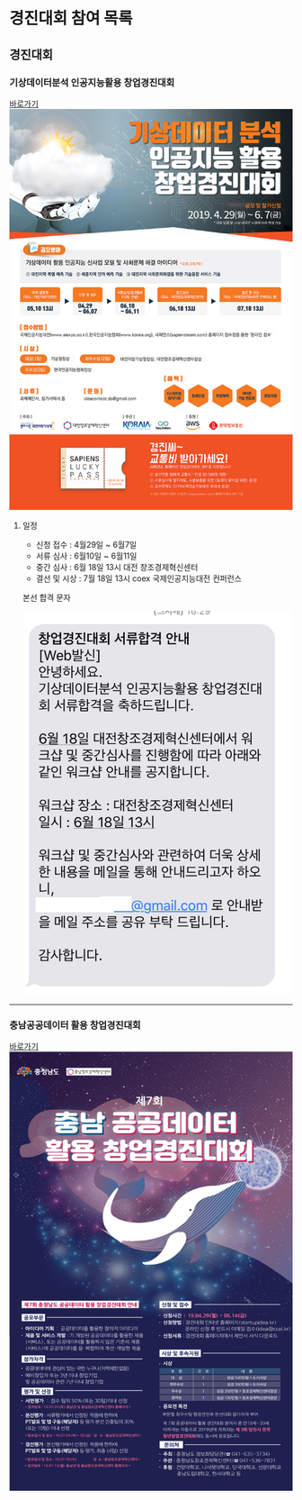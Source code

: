 # 경진대회 참여 목록
## 경진대회
### 기상데이터분석 인공지능활용 창업경진대회
[바로가기](https://sapiensteam.com/bbs/event/bbsDetail.do?bbsSn=50)
![기상데이터분석 인공지능활용 창업경진대회](./img/1.png)
1. 일정 
    - 신청 접수 : 4월29일 ~ 6월7일
    - 서류 심사 : 6월10일 ~ 6월11일
    - 중간 심사 : 6월 18일 13시 대전 창조경제혁신센터
    - 결선 및 시상 : 7월 18일 13시 coex 국제인공지능대전 컨퍼런스

    본선 합격 문자

   ![기상데이터분석 인공지능활용 창업경진대회](./img/3.png)

---
### 충남공공데이터 활용 창업경진대회
[바로가기](http://www.chungnam.go.kr/cnnet/board.do?mnu_url=/cnbbs/view.do?board_seq=242918&code=36&mnu_cd=CNNMENU00148)
![충남공공데이터 활용 창업경진대회](./img/2.jpg)